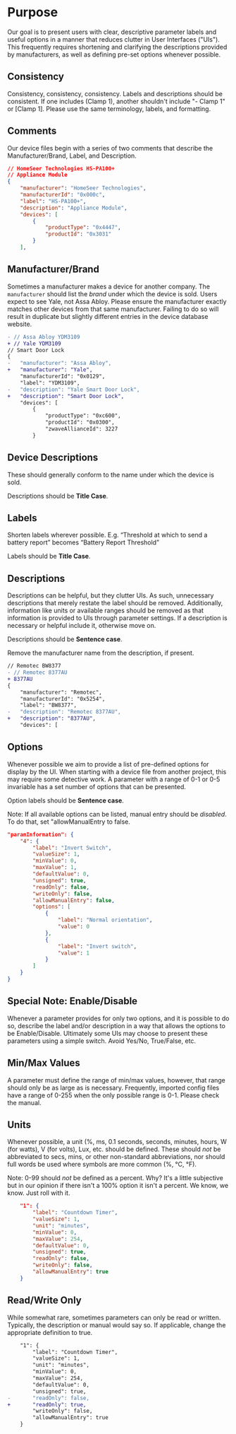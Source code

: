 # Purpose

Our goal is to present users with clear, descriptive parameter labels and useful options in a manner that reduces clutter in User Interfaces ("UIs"). This frequently requires shortening and clarifying the descriptions provided by manufacturers, as well as defining pre-set options whenever possible.

## Consistency

Consistency, consistency, consistency. Labels and descriptions should be consistent. If one includes (Clamp 1), another shouldn't include "- Clamp 1" or [Clamp 1]. Please use the same terminology, labels, and formatting.

## Comments

Our device files begin with a series of two comments that describe the Manufacturer/Brand, Label, and Description.

```json
// HomeSeer Technologies HS-PA100+
// Appliance Module
{
    "manufacturer": "HomeSeer Technologies",
    "manufacturerId": "0x000c",
    "label": "HS-PA100+",
    "description": "Appliance Module",
    "devices": [
        {
            "productType": "0x4447",
            "productId": "0x3031"
        }
    ],
```

## Manufacturer/Brand

Sometimes a manufacturer makes a device for another company. The `manufacturer` should list the _brand_ under which the device is sold. Users expect to see Yale, not Assa Abloy. Please ensure the manufacturer exactly matches other devices from that same manufacturer. Failing to do so will result in duplicate but slightly different entries in the device database website.

```diff
- // Assa Abloy YDM3109
+ // Yale YDM3109
// Smart Door Lock
{
-   "manufacturer": "Assa Abloy",
+   "manufacturer": "Yale",
    "manufacturerId": "0x0129",
    "label": "YDM3109",
-   "description": "Yale Smart Door Lock",
+   "description": "Smart Door Lock",
    "devices": [
        {
            "productType": "0xc600",
            "productId": "0x0300",
            "zwaveAllianceId": 3227
        }
```

## Device Descriptions

These should generally conform to the name under which the device is sold.

Descriptions should be **Title Case**.

## Labels

Shorten labels wherever possible. E.g. “Threshold at which to send a battery report” becomes “Battery Report Threshold”

Labels should be **Title Case**.

## Descriptions

Descriptions can be helpful, but they clutter UIs. As such, unnecessary descriptions that merely restate the label should be removed. Additionally, information like units or available ranges should be removed as that information is provided to UIs through parameter settings. If a description is necessary or helpful include it, otherwise move on.

Descriptions should be **Sentence case**.

Remove the manufacturer name from the description, if present.

```diff
// Remotec BW8377
- // Remotec 8377AU
+ 8377AU
{
    "manufacturer": "Remotec",
    "manufacturerId": "0x5254",
    "label": "BW8377",
-   "description": "Remotec 8377AU",
+   "description": "8377AU",
    "devices": [
```

## Options

Whenever possible we aim to provide a list of pre-defined options for display by the UI. When starting with a device file from another project, this may require some detective work. A parameter with a range of 0-1 or 0-5 invariable has a set number of options that can be presented.

Option labels should be **Sentence case**.

Note: If all available options can be listed, manual entry should be _disabled_. To do that, set "allowManualEntry to false.

```json
"paramInformation": {
    "4": {
        "label": "Invert Switch",
        "valueSize": 1,
        "minValue": 0,
        "maxValue": 1,
        "defaultValue": 0,
        "unsigned": true,
        "readOnly": false,
        "writeOnly": false,
        "allowManualEntry": false,
        "options": [
            {
                "label": "Normal orientation",
                "value": 0
            },
            {
                "label": "Invert switch",
                "value": 1
            }
        ]
    }
}
```

## Special Note: Enable/Disable

Whenever a parameter provides for only two options, and it is possible to do so, describe the label and/or description in a way that allows the options to be Enable/Disable. Ultimately some UIs may choose to present these parameters using a simple switch. Avoid Yes/No, True/False, etc.

## Min/Max Values

A parameter must define the range of min/max values, however, that range should only be as large as is necessary. Frequently, imported config files have a range of 0-255 when the only possible range is 0-1. Please check the manual.

## Units

Whenever possible, a unit (%, ms, 0.1 seconds, seconds, minutes, hours, W (for watts), V (for volts), Lux, etc. should be defined. These should _not_ be abbreviated to secs, mins, or other non-standard abbreviations, nor should full words be used where symbols are more common (%, °C, °F).

Note: 0-99 should _not_ be defined as a percent. Why? It's a little subjective but in our opinion if there isn't a 100% option it isn't a percent. We know, we know. Just roll with it.

```json
    "1": {
        "label": "Countdown Timer",
        "valueSize": 1,
        "unit": "minutes",
        "minValue": 0,
        "maxValue": 254,
        "defaultValue": 0,
        "unsigned": true,
        "readOnly": false,
        "writeOnly": false,
        "allowManualEntry": true
    }
```

## Read/Write Only

While somewhat rare, sometimes parameters can only be read or written. Typically, the description or manual would say so. If applicable, change the appropriate definition to true.

```diff
    "1": {
        "label": "Countdown Timer",
        "valueSize": 1,
        "unit": "minutes",
        "minValue": 0,
        "maxValue": 254,
        "defaultValue": 0,
        "unsigned": true,
-       "readOnly": false,
+       "readOnly": true,
        "writeOnly": false,
        "allowManualEntry": true
    }
```

